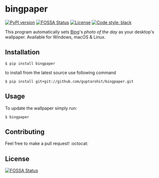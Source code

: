 # bingpaper
[![PyPI version](https://img.shields.io/pypi/v/bingpaper.svg)](https://pypi.python.org/pypi/bingpaper)
[![FOSSA Status](https://app.fossa.io/api/projects/git%2Bgithub.com%2Fguptarohit%2Fbingpaper.svg?type=shield)](https://app.fossa.io/projects/git%2Bgithub.com%2Fguptarohit%2Fbingpaper?ref=badge_shield)
[![License](https://img.shields.io/pypi/l/bingpaper.svg)](https://github.com/guptarohit/bingpaper/blob/master/LICENSE)
[![Code style: black](https://img.shields.io/badge/code%20style-black-000000.svg)](https://github.com/ambv/black)

This program automatically sets [Bing](http://www.bing.com/)'s _photo of the day_ as your desktop's wallpaper. Available for Windows, macOS & Linux.

Installation
------------

```
$ pip install bingpaper
```

to install from the latest source use following command

```
$ pip install git+git://github.com/guptarohit/bingpaper.git
```

Usage
-----

To update the wallpaper simply run:
```
$ bingpaper
```

Contributing
------------

Feel free to make a pull request! :octocat:

License
-------
[![FOSSA Status](https://app.fossa.io/api/projects/git%2Bgithub.com%2Fguptarohit%2Fbingpaper.svg?type=large)](https://app.fossa.io/projects/git%2Bgithub.com%2Fguptarohit%2Fbingpaper?ref=badge_large)